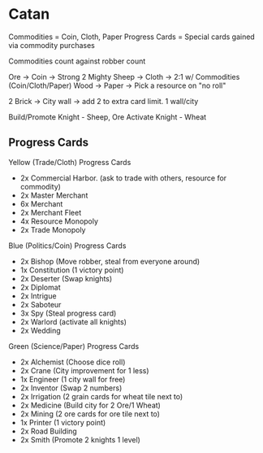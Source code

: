 # Catan

Commodities = Coin, Cloth, Paper
Progress Cards = Special cards gained via commodity purchases

Commodities count against robber count

Ore -> Coin -> Strong 2 Mighty
Sheep -> Cloth -> 2:1 w/ Commodities (Coin/Cloth/Paper)
Wood -> Paper -> Pick a resource on "no roll"

2 Brick -> City wall -> add 2 to extra card limit. 1 wall/city

Build/Promote Knight - Sheep, Ore
Activate Knight - Wheat

## Progress Cards

Yellow (Trade/Cloth) Progress Cards

- 2x Commercial Harbor. (ask to trade with others, resource for commodity)
- 2x Master Merchant
- 6x Merchant
- 2x Merchant Fleet
- 4x Resource Monopoly
- 2x Trade Monopoly

Blue (Politics/Coin) Progress Cards

- 2x Bishop (Move robber, steal from everyone around)
- 1x Constitution (1 victory point)
- 2x Deserter (Swap knights)
- 2x Diplomat
- 2x Intrigue
- 2x Saboteur
- 3x Spy (Steal progress card)
- 2x Warlord (activate all knights)
- 2x Wedding

Green (Science/Paper) Progress Cards

- 2x Alchemist (Choose dice roll)
- 2x Crane (City improvement for 1 less)
- 1x Engineer (1 city wall for free)
- 2x Inventor (Swap 2 numbers)
- 2x Irrigation (2 grain cards for wheat tile next to)
- 2x Medicine (Build city for 2 Ore/1 Wheat)
- 2x Mining (2 ore cards for ore tile next to)
- 1x Printer (1 victory point)
- 2x Road Building
- 2x Smith (Promote 2 knights 1 level)
